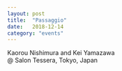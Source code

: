 ```yaml
---
layout: post
title:  "Passaggio"
date:   2018-12-14
category: "events"
---
```

Kaorou Nishimura and Kei Yamazawa <br>
@ Salon Tessera, Tokyo, Japan
